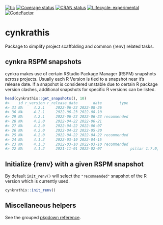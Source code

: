 
<!-- README.md is generated from README.Rmd. Please edit that file -->
<!-- badges: start -->

[![tic](https://github.com/cynkra/cynkrathis/workflows/tic/badge.svg?branch=master)](https://github.com/cynkra/cynkrathis/actions)
[![Coverage
status](https://codecov.io/gh/cynkra/cynkrathis/branch/main/graph/badge.svg)](https://codecov.io/github/cynkra/cynkrathis?branch=main)
[![CRAN
status](https://www.r-pkg.org/badges/version/cynkrathis)](https://www.r-pkg.org/badges/version/cynkrathis)
[![Lifecycle:
experimental](https://img.shields.io/badge/lifecycle-experimental-orange.svg)](https://lifecycle.r-lib.org/articles/stages.html#experimental)
[![CodeFactor](https://www.codefactor.io/repository/github/cynkra/cynkrathis/badge)](https://www.codefactor.io/repository/github/cynkra/cynkrathis)
<!-- badges: end -->

# cynkrathis

Package to simplify project scaffolding and common {renv} related tasks.

## cynkra RSPM snapshots

cynkra makes use of certain RStudio Package Manager (RSPM) snapshots
across projects. Usually each R Version is tied to a snapshot near it’s
release date. If a snapshot is considered unstable due to certain R
package version clashes, additional snapshots for specific R versions
can be listed.

``` r
head(cynkrathis::get_snapshots(), 10)
#>    id r_version r_release_date       date        type                                note
#> 31 NA     4.2.1     2022-06-23 2022-08-26                                    pillar 1.8.1
#> 30 NA     4.2.1     2022-06-23 2022-08-10                                        dm 1.0.1
#> 29 NA     4.2.1     2022-06-23 2022-06-23 recommended                                    
#> 28 NA     4.2.0     2022-04-22 2022-06-21                                  RMariaDB 1.2.2
#> 27 NA     4.2.0     2022-04-22 2022-06-07                                    dbplyr 2.2.0
#> 26 NA     4.2.0     2022-04-22 2022-05-20                                     dplyr 1.0.9
#> 25 NA     4.2.0     2022-04-22 2022-04-22 recommended                                    
#> 24 NA     4.1.3     2022-03-10 2022-04-15                           vctrs 0.4.1, dm 0.2.8
#> 23 NA     4.1.3     2022-03-10 2022-03-10 recommended                                    
#> 22 NA     4.1.2     2021-11-01 2022-02-07             pillar 1.7.0, rlang 1.0.1, dm 0.2.7
```

## Initialize {renv} with a given RSPM snapshot

By default `init_renv()` will select the `"recommended"` snapshot of the
R version which is currently used.

``` r
cynkrathis::init_renv()
```

## Miscellaneous helpers

See the grouped [pkgdown
reference](https://cynkrathis.cynkra.com/reference/index.html).
